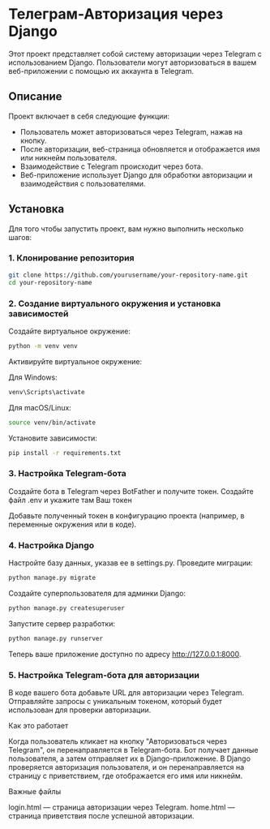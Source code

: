 # Телеграм-Авторизация через Django

Этот проект представляет собой систему авторизации через Telegram с использованием Django. Пользователи могут авторизоваться в вашем веб-приложении с помощью их аккаунта в Telegram.

## Описание

Проект включает в себя следующие функции:

- Пользователь может авторизоваться через Telegram, нажав на кнопку.
- После авторизации, веб-страница обновляется и отображается имя или никнейм пользователя.
- Взаимодействие с Telegram происходит через бота.
- Веб-приложение использует Django для обработки авторизации и взаимодействия с пользователями.

## Установка

Для того чтобы запустить проект, вам нужно выполнить несколько шагов:

### 1. Клонирование репозитория

```bash
git clone https://github.com/yourusername/your-repository-name.git
cd your-repository-name
```
### 2. Создание виртуального окружения и установка зависимостей
Создайте виртуальное окружение:

```bash
python -m venv venv
```
Активируйте виртуальное окружение:

Для Windows:
```bash
venv\Scripts\activate
```
Для macOS/Linux:
```bash
source venv/bin/activate
```
Установите зависимости:

```bash
pip install -r requirements.txt
```
### 3. Настройка Telegram-бота
Создайте бота в Telegram через BotFather и получите токен.
Создайте файл .env и укажите там Ваш токен

Добавьте полученный токен в конфигурацию проекта (например, в переменные окружения или в коде).
### 4. Настройка Django
Настройте базу данных, указав ее в settings.py.
Проведите миграции:
```bash
python manage.py migrate
```
Создайте суперпользователя для админки Django:
```bash
python manage.py createsuperuser
```
Запустите сервер разработки:
```bash
python manage.py runserver
```
Теперь ваше приложение доступно по адресу http://127.0.0.1:8000.

### 5. Настройка Telegram-бота для авторизации
В коде вашего бота добавьте URL для авторизации через Telegram.
Отправляйте запросы с уникальным токеном, который будет использован для проверки авторизации.

Как это работает

Когда пользователь кликает на кнопку "Авторизоваться через Telegram", он перенаправляется в Telegram-бота.
Бот получает данные пользователя, а затем отправляет их в Django-приложение.
В Django проверяется авторизация пользователя, и он перенаправляется на страницу с приветствием, где отображается его имя или никнейм.

Важные файлы

login.html — страница авторизации через Telegram.
home.html — страница приветствия после успешной авторизации.